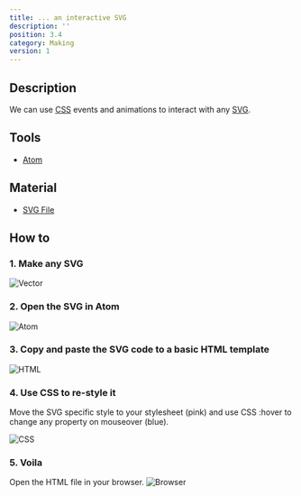 ```yaml
---
title: ... an interactive SVG
description: ''
position: 3.4
category: Making
version: 1
---
```

## Description

We can use [CSS](/basics/css) events and animations to interact with any [SVG](/basics/vectors).

## Tools

- [Atom](/basics/editors)

## Material

- [SVG File](https://www.dropbox.com/s/azvo3fy3uwxvvdd/composition.svg?dl=0)

## How to

### 1. Make any SVG

![Vector](/svgs/01.jpg)

### 2. Open the SVG in Atom

![Atom](/svgs/02.jpg)

### 3. Copy and paste the SVG code to a basic HTML template

![HTML](/svgs/03.jpg)

### 4. Use CSS to re-style it
Move the SVG specific style to your stylesheet (pink) and use CSS :hover to change any property on mouseover (blue).

![CSS](/svgs/04.jpg)

### 5. Voila
Open the HTML file in your browser.
![Browser](/svgs/05.jpg)
